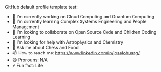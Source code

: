 GitHub default profile template test:
- 🔭 I’m currently working on Cloud Computing and Quantum Computing
- 🌱 I’m currently learning Complex Systems Engineering and People Management
- 👯 I’m looking to collaborate on Open Source Code and Children Coding Learning 
- 🤔 I’m looking for help with Astrophysics and Chemistry
- 💬 Ask me about Chess and Food
- 📫 How to reach me: https://www.linkedin.com/in/joselohuang/
- 😄 Pronouns: N/A
- ⚡ Fun fact: Life

<!--
**artneutro/artneutro** is a ✨ _special_ ✨ repository because its `README.md` (this file) appears on your GitHub profile.

Here are some ideas to get you started:

- 🔭 I’m currently working on ...
- 🌱 I’m currently learning ...
- 👯 I’m looking to collaborate on ...
- 🤔 I’m looking for help with ...
- 💬 Ask me about ...
- 📫 How to reach me: ...
- 😄 Pronouns: ...
- ⚡ Fun fact: ...
-->

